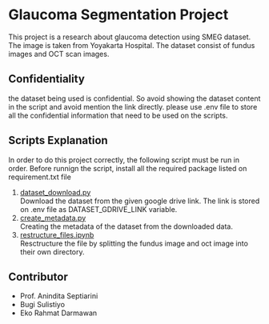 # Glaucoma Segmentation Project
This project is a research about glaucoma detection using SMEG dataset. The image is taken from Yoyakarta Hospital. The dataset consist of fundus images and OCT scan images.

## Confidentiality
the dataset being used is confidential. So avoid showing the dataset content in the script and avoid mention the link directly. please use .env file to store all the confidential information that need to be used on the scripts.

## Scripts Explanation
In order to do this project correctly, the following script must be run in order. Before runnign the script, install all the required package listed on requirement.txt file
1. [dataset_download.py](https://github.com/Bugi-Sulistiyo/Glaucoma-segmentation/blob/main/scripts/dataset_download.py) <br>
   Download the dataset from the given google drive link. The link is stored on .env file as DATASET_GDRIVE_LINK variable.
2. [create_metadata.py](https://github.com/Bugi-Sulistiyo/Glaucoma-segmentation/blob/main/scripts/create_metadata.py) <br>
   Creating the metadata of the dataset from the downloaded data.
3. [restructure_files.ipynb](https://github.com/Bugi-Sulistiyo/Glaucoma-segmentation/blob/main/scripts/create_metadata.py) <br>
   Resctructure the file by splitting the fundus image and oct image into their own directory.

## Contributor
* Prof. Anindita Septiarini
* Bugi Sulistiyo
* Eko Rahmat Darmawan